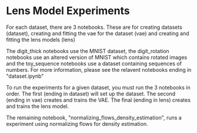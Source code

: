 # Lens Model Experiments  
For each dataset, there are 3 notebooks. These are for creating datasets (dataset), creating and fitting the vae for the dataset (vae) and creating and fitting the lens models (lens)  

The digit_thick notebooks use the MNIST dataset, the digit_rotation notebooks use an altered version of MNIST which contains rotated images and the toy_sequence notebooks use a dataset containing sequences of numbers. For more information, please see the relavent notebooks ending in "dataset.ipynb"

To run the experiments for a given dataset, you must run the 3 notebooks in order. The first (ending in dataset) will set up the dataset. The second (ending in vae) creates and trains the VAE. The final (ending in lens) creates and trains the lens model. 

The remaining notebook, "normalizing_flows_density_estimation", runs a experiment using normalizing flows for density estimation.
